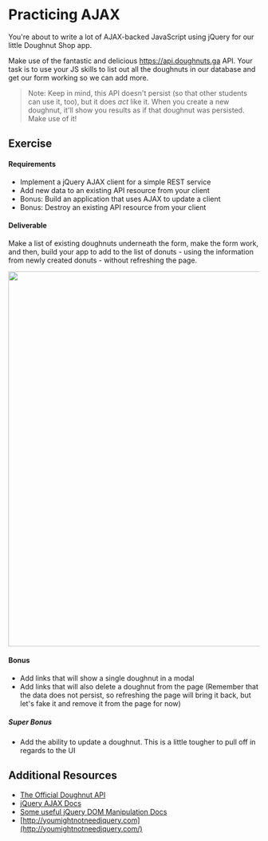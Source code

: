 # Practicing AJAX

You're about to write a lot of AJAX-backed JavaScript using jQuery for our little Doughnut Shop app.

Make use of the fantastic and delicious https://api.doughnuts.ga API.  Your task is to use your JS skills to list out all the doughnuts in our database and get our form working so we can add more.

> Note: Keep in mind, this API doesn't persist (so that other students can use it, too), but it does _act_ like it. When you create a new doughnut, it'll show you results as if that doughnut was persisted. Make use of it!

## Exercise

#### Requirements

- Implement a jQuery AJAX client for a simple REST service
- Add new data to an existing API resource from your client
- Bonus: Build an application that uses AJAX to update a client
- Bonus: Destroy an existing API resource from your client

#### Deliverable

Make a list of existing doughnuts underneath the form, make the form work, and then, build your app to add to the list of donuts - using the information from newly created donuts - without refreshing the page. 

<img width="752" src="https://cloud.githubusercontent.com/assets/25366/9149279/bc93cd02-3d57-11e5-9f03-1e19d0097fd2.png">

#### Bonus

* Add links that will show a single doughnut in a modal
* Add links that will also delete a doughnut from the page (Remember that the data does not persist, so refreshing the page will bring it back, but let's fake it and remove it from the page for now)

##### Super Bonus

* Add the ability to update a doughnut. This is a little tougher to pull off in regards to the UI

## Additional Resources

- [The Official Doughnut API](https://www.doughnuts.ga/)
- [jQuery AJAX Docs](http://api.jquery.com/jquery.ajax/)
- [Some useful jQuery DOM Manipulation Docs](http://api.jquery.com/prepend/)
- [http://youmightnotneedjquery.com](http://youmightnotneedjquery.com/)
